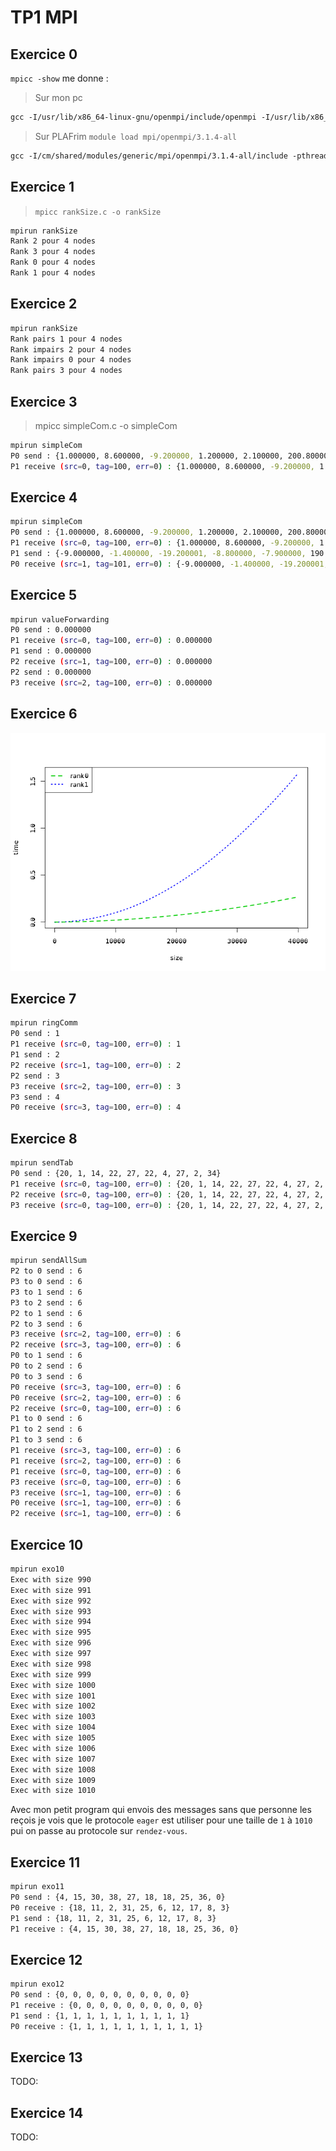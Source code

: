 # TP1 MPI

## Exercice 0

`mpicc -show` me donne :

> Sur mon pc

```txt
gcc -I/usr/lib/x86_64-linux-gnu/openmpi/include/openmpi -I/usr/lib/x86_64-linux-gnu/openmpi/include -pthread -L/usr/lib/x86_64-linux-gnu/openmpi/lib -lmpi
```

> Sur PLAFrim `module load mpi/openmpi/3.1.4-all`

```txt
gcc -I/cm/shared/modules/generic/mpi/openmpi/3.1.4-all/include -pthread -Wl,-rpath -Wl,/cm/shared/modules/generic/mpi/openmpi/3.1.4-all/lib -Wl,--enable-new-dtags -L/cm/shared/modules/generic/mpi/openmpi/3.1.4-all/lib -lmpi
```

## Exercice 1

> `mpicc rankSize.c -o rankSize`

```bash
mpirun rankSize
Rank 2 pour 4 nodes
Rank 3 pour 4 nodes
Rank 0 pour 4 nodes
Rank 1 pour 4 nodes
```

## Exercice 2

```bash
mpirun rankSize
Rank pairs 1 pour 4 nodes
Rank impairs 2 pour 4 nodes
Rank impairs 0 pour 4 nodes
Rank pairs 3 pour 4 nodes
```

## Exercice 3

> mpicc simpleCom.c -o simpleCom

```bash
mpirun simpleCom
P0 send : {1.000000, 8.600000, -9.200000, 1.200000, 2.100000, 200.800003, 7.990000, 95.449997, 787.400024, -6.000000}
P1 receive (src=0, tag=100, err=0) : {1.000000, 8.600000, -9.200000, 1.200000, 2.100000, 200.800003, 7.990000, 95.449997, 787.400024, -6.000000}
```

## Exercice 4

```bash
mpirun simpleCom
P0 send : {1.000000, 8.600000, -9.200000, 1.200000, 2.100000, 200.800003, 7.990000, 95.449997, 787.400024, -6.000000}
P1 receive (src=0, tag=100, err=0) : {1.000000, 8.600000, -9.200000, 1.200000, 2.100000, 200.800003, 7.990000, 95.449997, 787.400024, -6.000000}
P1 send : {-9.000000, -1.400000, -19.200001, -8.800000, -7.900000, 190.800003, -2.010000, 85.449997, 777.400024, -16.000000}
P0 receive (src=1, tag=101, err=0) : {-9.000000, -1.400000, -19.200001, -8.800000, -7.900000, 190.800003, -2.010000, 85.449997, 777.400024, -16.000000}
```

## Exercice 5

```bash
mpirun valueForwarding
P0 send : 0.000000
P1 receive (src=0, tag=100, err=0) : 0.000000
P1 send : 0.000000
P2 receive (src=1, tag=100, err=0) : 0.000000
P2 send : 0.000000
P3 receive (src=2, tag=100, err=0) : 0.000000
```

## Exercice 6

![Alt text](commTime.png)

## Exercice 7

```bash
mpirun ringComm
P0 send : 1
P1 receive (src=0, tag=100, err=0) : 1
P1 send : 2
P2 receive (src=1, tag=100, err=0) : 2
P2 send : 3
P3 receive (src=2, tag=100, err=0) : 3
P3 send : 4
P0 receive (src=3, tag=100, err=0) : 4
```

## Exercice 8

```bash
mpirun sendTab
P0 send : {20, 1, 14, 22, 27, 22, 4, 27, 2, 34}
P1 receive (src=0, tag=100, err=0) : {20, 1, 14, 22, 27, 22, 4, 27, 2, 34}
P2 receive (src=0, tag=100, err=0) : {20, 1, 14, 22, 27, 22, 4, 27, 2, 34}
P3 receive (src=0, tag=100, err=0) : {20, 1, 14, 22, 27, 22, 4, 27, 2, 34}
```

## Exercice 9

```bash
mpirun sendAllSum
P2 to 0 send : 6
P3 to 0 send : 6
P3 to 1 send : 6
P3 to 2 send : 6
P2 to 1 send : 6
P2 to 3 send : 6
P3 receive (src=2, tag=100, err=0) : 6
P2 receive (src=3, tag=100, err=0) : 6
P0 to 1 send : 6
P0 to 2 send : 6
P0 to 3 send : 6
P0 receive (src=3, tag=100, err=0) : 6
P0 receive (src=2, tag=100, err=0) : 6
P2 receive (src=0, tag=100, err=0) : 6
P1 to 0 send : 6
P1 to 2 send : 6
P1 to 3 send : 6
P1 receive (src=3, tag=100, err=0) : 6
P1 receive (src=2, tag=100, err=0) : 6
P1 receive (src=0, tag=100, err=0) : 6
P3 receive (src=0, tag=100, err=0) : 6
P3 receive (src=1, tag=100, err=0) : 6
P0 receive (src=1, tag=100, err=0) : 6
P2 receive (src=1, tag=100, err=0) : 6
```

## Exercice 10

```bash
mpirun exo10
Exec with size 990
Exec with size 991
Exec with size 992
Exec with size 993
Exec with size 994
Exec with size 995
Exec with size 996
Exec with size 997
Exec with size 998
Exec with size 999
Exec with size 1000
Exec with size 1001
Exec with size 1002
Exec with size 1003
Exec with size 1004
Exec with size 1005
Exec with size 1006
Exec with size 1007
Exec with size 1008
Exec with size 1009
Exec with size 1010
```

Avec mon petit program qui envois des messages sans que personne les reçois je vois que le protocole `eager` est utiliser pour une taille de `1` à `1010` pui on passe au protocole sur `rendez-vous`.

## Exercice 11

```bash
mpirun exo11
P0 send : {4, 15, 30, 38, 27, 18, 18, 25, 36, 0}
P0 receive : {18, 11, 2, 31, 25, 6, 12, 17, 8, 3}
P1 send : {18, 11, 2, 31, 25, 6, 12, 17, 8, 3}
P1 receive : {4, 15, 30, 38, 27, 18, 18, 25, 36, 0}
```

## Exercice 12

```bash
mpirun exo12
P0 send : {0, 0, 0, 0, 0, 0, 0, 0, 0, 0}
P1 receive : {0, 0, 0, 0, 0, 0, 0, 0, 0, 0}
P1 send : {1, 1, 1, 1, 1, 1, 1, 1, 1, 1}
P0 receive : {1, 1, 1, 1, 1, 1, 1, 1, 1, 1}
```

## Exercice 13

TODO:

## Exercice 14

TODO:
